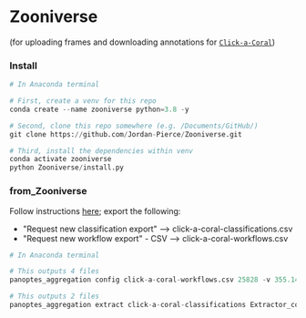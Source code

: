 # Zooniverse

(for uploading frames and downloading annotations for [`Click-a-Coral`](https://www.zooniverse.org/lab/21853))

### Install

```python
# In Anaconda terminal

# First, create a venv for this repo
conda create --name zooniverse python=3.8 -y 

# Second, clone this repo somewhere (e.g. /Documents/GitHub/)
git clone https://github.com/Jordan-Pierce/Zooniverse.git

# Third, install the dependencies within venv
conda activate zooniverse
python Zooniverse/install.py

```

### from_Zooniverse

Follow instructions [here](https://aggregation-caesar.zooniverse.org/Scripts.html); export the following:

- "Request new classification export" --> click-a-coral-classifications.csv  
- "Request new workflow export" - CSV --> click-a-coral-workflows.csv

```python
# In Anaconda terminal

# This outputs 4 files 
panoptes_aggregation config click-a-coral-workflows.csv 25828 -v 355.143 

# This outputs 2 files
panoptes_aggregation extract click-a-coral-classifications Extractor_config_workflow_25828_V355.143.yaml -o example


```